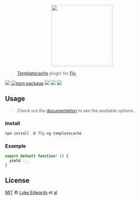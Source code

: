 <div align="center">
  <a href="http://github.com/flyjs/fly">
    <img width=200px  src="https://cloud.githubusercontent.com/assets/8317250/8733685/0be81080-2c40-11e5-98d2-c634f076ccd7.png">
  </a>
</div>

> [Templatecache](https://github.com/lukeed/fly-ng-templatecache) plugin for _[Fly][fly]_.

[![][fly-badge]][fly]
[![npm package][npm-ver-link]][releases]
[![][dl-badge]][npm-pkg-link]
[![][travis-badge]][travis-link]
[![][mit-badge]][mit]

## Usage
> Check out the [documentation](PLUGIN_DOCUMENTATION) to see the available options.

### Install

```a
npm install -D fly-ng-templatecache
```

### Example

```js
export default function* () {
  yield ...
}
```

## License

[MIT][mit] © [Luke Edwards][author] et [al][contributors]


[mit]:          http://opensource.org/licenses/MIT
[author]:       https://lukeed.com
[contributors]: https://github.com/lukeed/fly-ng-templatecache/graphs/contributors
[releases]:     https://github.com/lukeed/fly-ng-templatecache/releases
[fly]:          https://www.github.com/flyjs/fly
[fly-badge]:    https://img.shields.io/badge/fly-JS-05B3E1.svg?style=flat-square
[mit-badge]:    https://img.shields.io/badge/license-MIT-444444.svg?style=flat-square
[npm-pkg-link]: https://www.npmjs.org/package/fly-ng-templatecache
[npm-ver-link]: https://img.shields.io/npm/v/fly-ng-templatecache.svg?style=flat-square
[dl-badge]:     http://img.shields.io/npm/dm/fly-ng-templatecache.svg?style=flat-square
[travis-link]:  https://travis-ci.org/lukeed/fly-ng-templatecache
[travis-badge]: http://img.shields.io/travis/lukeed/fly-ng-templatecache.svg?style=flat-square

